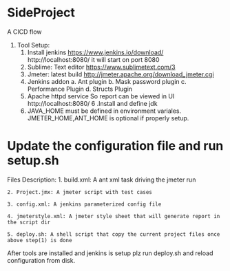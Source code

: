 # SideProject
A CICD flow 
1. Tool Setup:
	1. Install jenkins
		https://www.jenkins.io/download/
		http://localhost:8080/
		it will start on port 8080
	2. Sublime: Text editor
		https://www.sublimetext.com/3
	3. Jmeter: latest build
		http://jmeter.apache.org/download_jmeter.cgi
	4. Jenkins addon
		a. Ant plugin
		b. Mask password plugin
		c. Performance Plugin
		d. Structs Plugin
	5. Apache httpd service
		So report can be viewed in UI
		http://localhost:8080/
	6 .Install and define jdk
	7. JAVA_HOME must be defined in environment variales. JMETER_HOME,ANT_HOME  is optional if properly setup.


# Update the configuration file and run setup.sh


Files Description: 
	1. build.xml: A ant xml task driving the jmeter run
	
	2. Project.jmx: A jmeter script with test cases
	
	3. config.xml: A jenkins parameterized config file
	
	4. jmeterstyle.xml: A jmeter style sheet that will generate report in the script dir
	
	5. deploy.sh: A shell script that copy the current project files once above step(1) is done

After tools are installed and jenkins is setup plz run deploy.sh and reload configuration from disk.

